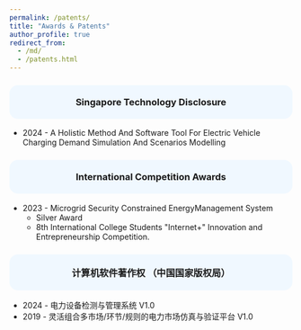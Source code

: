 ```yaml
---
permalink: /patents/
title: "Awards & Patents"
author_profile: true
redirect_from: 
  - /md/
  - /patents.html
---
```


<h3 style="background-color:#f0f8ff; padding:20px; border-radius:15px; text-align:center;">
Singapore Technology Disclosure
</h3>

* 2024 - A Holistic Method And Software Tool For Electric Vehicle Charging Demand Simulation And Scenarios Modelling

<h3 style="background-color:#f0f8ff; padding:20px; border-radius:15px; text-align:center;">
International Competition Awards
</h3>

* 2023 - Microgrid Security Constrained EnergyManagement System
  * Silver Award
  * 8th International College Students "Internet+" Innovation and Entrepreneurship Competition.

<h3 style="background-color:#f0f8ff; padding:20px; border-radius:15px; text-align:center;">
计算机软件著作权 （中国国家版权局）
</h3>

* 2024 - 电力设备检测与管理系统 V1.0
* 2019 - 灵活组合多市场/环节/规则的电力市场仿真与验证平台 V1.0
